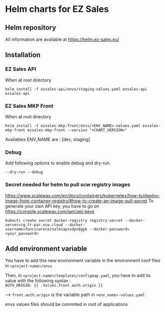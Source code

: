 # Helm charts for EZ Sales

## Helm repository
All information are available at https://helm.ez-sales.eu/


## Installation
### EZ Sales API
When at root directory
```
helm install -f ezsales-api/envs/staging-values.yaml ezsales-api ezsales-api
```

### EZ Sales MKP Front
When at root directory
```
helm install -f ezsales-mkp-front/envs/<ENV_NAME>-values.yaml ezsales-mkp-front ezsales-mkp-front --version "<CHART_VERSION>"
```

Availables ENV_NAME are : [dev, staging]

### Debug
Add following options to enable debug and dry-run
```
--dry-run --debug
```

### Secret needed for helm to pull scw registry images
https://www.scaleway.com/en/docs/containers/kubernetes/how-to/deploy-image-from-container-registry/#how-to-create-an-image-pull-secret
To generate your own API key, you have to go on https://console.scaleway.com/iam/api-keys

```
kubectl create secret docker-registry registry-secret --docker-server=rg.fr-par.scw.cloud --docker-username=funcscwrecezsalesapivdpn8gpk --docker-password=<your_password>
```

## Add environment variable
You have to add this new environment variable in the environment conf files in `<project-name>/envs`

Then, in  `<project-name>/templates/configmap.yaml`, you have to add its value with the following syntax :  
`AUTH_ORIGIN: {{ .Values.front.auth.origin }}`

--> `front.auth.origin` is the variable path in `<env_name>-values.yaml`


envs values files should be commited in root of applications
